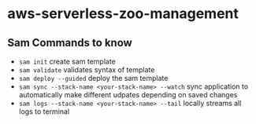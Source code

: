 # aws-serverless-zoo-management

## Sam Commands to know
* ``` sam init ``` create sam template
* ``` sam validate ``` validates syntax of template
* ``` sam deploy --guided ``` deploy the sam template
* ``` sam sync --stack-name <your-stack-name> --watch ``` sync application to automatically make different udpates depending on saved changes
* ``` sam logs --stack-name <your-stack-name> --tail ``` locally streams all logs to terminal
